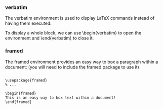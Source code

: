 ### verbatim

The verbatim environment is used to display LaTeX commands instead of having them executed.

To display a whole block, we can use \begin{verbatim} to open the environment and \end{verbatim} to close it.

### framed
The framed environment  provides an easy way to box a paragraph within a document:
(you will need to include the framed package to use it)

<pre><code>
\usepackage{framed}
% ...

\begin{framed}
This is an easy way to box text within a document!
\end{framed}
</code></pre>
